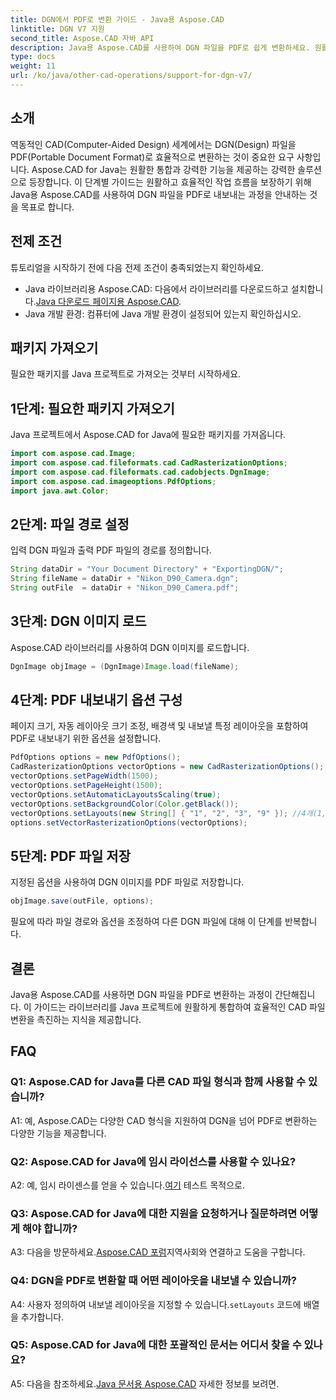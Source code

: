 ```yaml
---
title: DGN에서 PDF로 변환 가이드 - Java용 Aspose.CAD
linktitle: DGN V7 지원
second_title: Aspose.CAD 자바 API
description: Java용 Aspose.CAD를 사용하여 DGN 파일을 PDF로 쉽게 변환하세요. 원활한 통합과 효율적인 작업 흐름을 위한 단계별 가이드를 따르세요.
type: docs
weight: 11
url: /ko/java/other-cad-operations/support-for-dgn-v7/
---
```

## 소개

역동적인 CAD(Computer-Aided Design) 세계에서는 DGN(Design) 파일을 PDF(Portable Document Format)로 효율적으로 변환하는 것이 중요한 요구 사항입니다. Aspose.CAD for Java는 원활한 통합과 강력한 기능을 제공하는 강력한 솔루션으로 등장합니다. 이 단계별 가이드는 원활하고 효율적인 작업 흐름을 보장하기 위해 Java용 Aspose.CAD를 사용하여 DGN 파일을 PDF로 내보내는 과정을 안내하는 것을 목표로 합니다.

## 전제 조건

튜토리얼을 시작하기 전에 다음 전제 조건이 충족되었는지 확인하세요.
-  Java 라이브러리용 Aspose.CAD: 다음에서 라이브러리를 다운로드하고 설치합니다.[Java 다운로드 페이지용 Aspose.CAD](https://releases.aspose.com/cad/java/).
- Java 개발 환경: 컴퓨터에 Java 개발 환경이 설정되어 있는지 확인하십시오.

## 패키지 가져오기

필요한 패키지를 Java 프로젝트로 가져오는 것부터 시작하세요.

## 1단계: 필요한 패키지 가져오기

Java 프로젝트에서 Aspose.CAD for Java에 필요한 패키지를 가져옵니다.
```java
import com.aspose.cad.Image;
import com.aspose.cad.fileformats.cad.CadRasterizationOptions;
import com.aspose.cad.fileformats.cad.cadobjects.DgnImage;
import com.aspose.cad.imageoptions.PdfOptions;
import java.awt.Color;
```

## 2단계: 파일 경로 설정

입력 DGN 파일과 출력 PDF 파일의 경로를 정의합니다.

```java
String dataDir = "Your Document Directory" + "ExportingDGN/";
String fileName = dataDir + "Nikon_D90_Camera.dgn";
String outFile  = dataDir + "Nikon_D90_Camera.pdf";
```

## 3단계: DGN 이미지 로드

Aspose.CAD 라이브러리를 사용하여 DGN 이미지를 로드합니다.

```java
DgnImage objImage = (DgnImage)Image.load(fileName);
```

## 4단계: PDF 내보내기 옵션 구성

페이지 크기, 자동 레이아웃 크기 조정, 배경색 및 내보낼 특정 레이아웃을 포함하여 PDF로 내보내기 위한 옵션을 설정합니다.

```java
PdfOptions options = new PdfOptions();
CadRasterizationOptions vectorOptions = new CadRasterizationOptions();
vectorOptions.setPageWidth(1500);
vectorOptions.setPageHeight(1500);
vectorOptions.setAutomaticLayoutsScaling(true);
vectorOptions.setBackgroundColor(Color.getBlack());
vectorOptions.setLayouts(new String[] { "1", "2", "3", "9" }); //4개(1,2,3 및 9)개의 보기만 내보냅니다.
options.setVectorRasterizationOptions(vectorOptions);
```

## 5단계: PDF 파일 저장

지정된 옵션을 사용하여 DGN 이미지를 PDF 파일로 저장합니다.

```java
objImage.save(outFile, options);
```

필요에 따라 파일 경로와 옵션을 조정하여 다른 DGN 파일에 대해 이 단계를 반복합니다.

## 결론

Java용 Aspose.CAD를 사용하면 DGN 파일을 PDF로 변환하는 과정이 간단해집니다. 이 가이드는 라이브러리를 Java 프로젝트에 원활하게 통합하여 효율적인 CAD 파일 변환을 촉진하는 지식을 제공합니다.

## FAQ

### Q1: Aspose.CAD for Java를 다른 CAD 파일 형식과 함께 사용할 수 있습니까?

A1: 예, Aspose.CAD는 다양한 CAD 형식을 지원하여 DGN을 넘어 PDF로 변환하는 다양한 기능을 제공합니다.

### Q2: Aspose.CAD for Java에 임시 라이선스를 사용할 수 있나요?

 A2: 예, 임시 라이센스를 얻을 수 있습니다.[여기](https://purchase.aspose.com/temporary-license/) 테스트 목적으로.

### Q3: Aspose.CAD for Java에 대한 지원을 요청하거나 질문하려면 어떻게 해야 합니까?

 A3: 다음을 방문하세요.[Aspose.CAD 포럼](https://forum.aspose.com/c/cad/19)지역사회와 연결하고 도움을 구합니다.

### Q4: DGN을 PDF로 변환할 때 어떤 레이아웃을 내보낼 수 있습니까?

 A4: 사용자 정의하여 내보낼 레이아웃을 지정할 수 있습니다.`setLayouts` 코드에 배열을 추가합니다.

### Q5: Aspose.CAD for Java에 대한 포괄적인 문서는 어디서 찾을 수 있나요?

 A5: 다음을 참조하세요.[Java 문서용 Aspose.CAD](https://reference.aspose.com/cad/java/) 자세한 정보를 보려면.